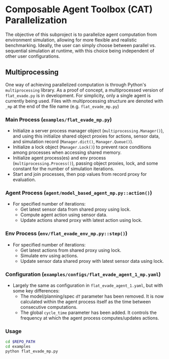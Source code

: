 # Composable Agent Toolbox (CAT) Parallelization
The objective of this subproject is to parallelize agent computation from environment simulation, allowing for more flexible and realistic benchmarking. Ideally, the user can simply choose between parallel vs. sequential simulation at runtime, with this choice being independent of other user configurations.

## Multiprocessing
One way of achieving parallelized computation is through Python's ```multiprocessing``` library. As a proof of concept, a multiprocessed version of ```flat_evade.py``` is in development. For simplicity, only a single agent is currently being used. Files with multiprocessing structure are denoted with ```_mp``` at the end of the file name (e.g. ```flat_evade_mp.py```)

### Main Process (```examples/flat_evade_mp.py```)
- Initialize a server process manager object (```multiprocessing.Manager()```), and using this initialize shared object proxies for actions, sensor data, and simulation record (```Manager.dict()```, ```Manager.Queue()```).
- Initialize a lock object (```Manager.Lock()```) to prevent race conditions among processes when accessing shared memory.
- Initialize agent process(es) and env process (```multiprocessing.Process()```), passing object proxies, lock, and some constant for the number of simulation iterations.
- Start and join processes, then pop values from record proxy for evaluation.

### Agent Process (```agent/model_based_agent_mp.py::action()```)
- For specified number of iterations:
  - Get latest sensor data from shared proxy using lock.
  - Compute agent action using sensor data.
  - Update actions shared proxy with latest action using lock.

### Env Process (```env/flat_evade_env_mp.py::step()```)
- For specified number of iterations:
  - Get latest actions from shared proxy using lock.
  - Simulate env using actions.
  - Update sensor data shared proxy with latest sensor data using lock.

### Configuration (```examples/configs/flat_evade_agent_1_mp.yaml```)
- Largely the same as configuration in ```flat_evade_agent_1.yaml```, but with some key differences:
  - The model/planning/spec ```dT``` parameter has been removed. It is now calculated within the agent process itself as the time between consecutive computations.
  - The global ```cycle_time``` parameter has been added. It controls the frequency at which the agent process computes/updates actions.

### Usage
```bash
cd $REPO_PATH
cd examples
python flat_evade_mp.py
```
